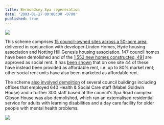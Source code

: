 ```yaml
---
title: Bermondsey Spa regeneration
date: '2003-01-27 00:00:00 -0700'
published: true
---
```


![](http://35percent.org/img/bspademo.jpeg)

This scheme comprises [15 council-owned sites across a 50-acre area](https://www.southwark.gov.uk/regeneration/bermondsey-spa?chapter=3), delivered in conjunction with developer Linden Homes, Hyde housing association and Notting Hill Genesis housing association. 147 council homes have been demolished and of the [1,553 new homes constructed, 491](http://moderngov.southwark.gov.uk/documents/s64606/Report%20Disposal%20of%20Dockley%20Road%20Business%20Estate%20Bermondsey%20Site%20N%20Bermondsey%20Spa.pdf) are approved as social rent. It has [been shown](http://35percent.org/redefining-social-rent) that on one site  44 of these have instead been provided as affordable rent, i.e. up to 80% market rent; other social rent units have also been marketed as affordable rent.
 
The scheme [also involved demolition](http://moderngov.southwark.gov.uk/Data/Executive/20060718/Agenda/Item%2014%20-%20Approval%20of%20Master%20Plan%20-%20Bermondsey%20Spa%20Site%20C.pdf) of several council buildings including offices that employed 640 Health & Social Care staff (Mabel Goldwin House) and a further 300 staff based at the council's Spa Road complex. Gibson House was also demolished, which ran an externalised residential service for adults with learning disabilities and a day care facility for older people with mental health problems.

![](http://35percent.org/img/lindenhomessite.jpg)
